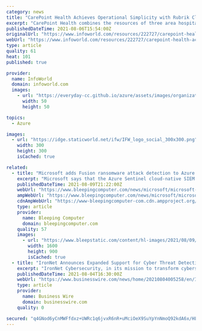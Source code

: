 ```yaml
---
category: news
title: "CarePoint Health Achieves Operational Simplicity with Rubrik Cloud Data Management and Microsoft Azure"
excerpt: "CarePoint Health combines the resources of three area hospitals, Bayonne Medical Center, Christ Hospital in Jersey City, and Hoboken University Medical Center, to provide 360 degree coordinated care delivered by the area’s most dedicated doctors, nurses ..."
publishedDateTime: 2021-08-06T15:54:00Z
originalUrl: "https://www.infoworld.com/resources/222727/carepoint-health-achieves-operational-simplicity-with-rubrik-cloud-data-management-and-microsoft-azu"
webUrl: "https://www.infoworld.com/resources/222727/carepoint-health-achieves-operational-simplicity-with-rubrik-cloud-data-management-and-microsoft-azu"
type: article
quality: 61
heat: 101
published: true

provider:
  name: InfoWorld
  domain: infoworld.com
  images:
    - url: "https://everyday-cc.github.io/azure/assets/images/organizations/infoworld.com-50x50.jpg"
      width: 50
      height: 50

topics:
  - Azure

images:
  - url: "https://idge.staticworld.net/ifw/IFW_logo_social_300x300.png"
    width: 300
    height: 300
    isCached: true

related:
  - title: "Microsoft adds Fusion ransomware attack detection to Azure Sentinel"
    excerpt: "Microsoft says that the Azure Sentinel cloud-native SIEM (Security Information and Event Management) platform is now able to detect potential ransomware activity using the Fusion machine learning model."
    publishedDateTime: 2021-08-09T21:22:00Z
    webUrl: "https://www.bleepingcomputer.com/news/microsoft/microsoft-adds-fusion-ransomware-attack-detection-to-azure-sentinel/"
    ampWebUrl: "https://www.bleepingcomputer.com/news/microsoft/microsoft-adds-fusion-ransomware-attack-detection-to-azure-sentinel/amp/"
    cdnAmpWebUrl: "https://www-bleepingcomputer-com.cdn.ampproject.org/c/s/www.bleepingcomputer.com/news/microsoft/microsoft-adds-fusion-ransomware-attack-detection-to-azure-sentinel/amp/"
    type: article
    provider:
      name: Bleeping Computer
      domain: bleepingcomputer.com
    quality: 57
    images:
      - url: "https://www.bleepstatic.com/content/hl-images/2021/08/09/Azure-Sentinel.jpg"
        width: 1600
        height: 900
        isCached: true
  - title: "IronNet Announces Expanded Support for Cyber Threat Detection and Management in Microsoft Azure Environments"
    excerpt: "IronNet Cybersecurity, in its mission to transform cybersecurity through Collective Defense, announced today expanded support for detecting and preven"
    publishedDateTime: 2021-08-04T16:30:00Z
    webUrl: "https://www.businesswire.com/news/home/20210804005258/en/IronNet-Announces-Expanded-Support-for-Cyber-Threat-Detection-and-Management-in-Microsoft-Azure-Environments"
    type: article
    provider:
      name: Business Wire
      domain: businesswire.com
    quality: 0

secured: "q4GNod6yCnMWFfdxz+UWRc1q6jvxR6nR+uMciOeX9SuYpYnNmoQ92kdA6x/HLbvMaCG6U8bmdwy2EIpTWtGF4SQbZ0pw2HqW3qbMv0qWKcICgpXZOV/3kBu/fmFcm5BIlhVEKyoZ7nr2yv9e6JeGLL3MzAQtx0jtQsa7W6dzDnlOtIeLQPDuVBDLOfWwHjMeNdCjGxAgDuG76jg1nwTgFaMoirkDIBOqeShePjEPaXRjWys4+lqe6A0f4QKGt5Ci4hjHjZH/acSMh1DkOShWjz7m5D7OntfIikSI/Xu/ENsqRM4xGKFx4yb/EZCPLC8cdWtqw1SramUnK5pKG2mXxot/tamk6aOH1R5ekQcsZnk=;Kkl2xipL5alowrbzqBNHNw=="
---
```


